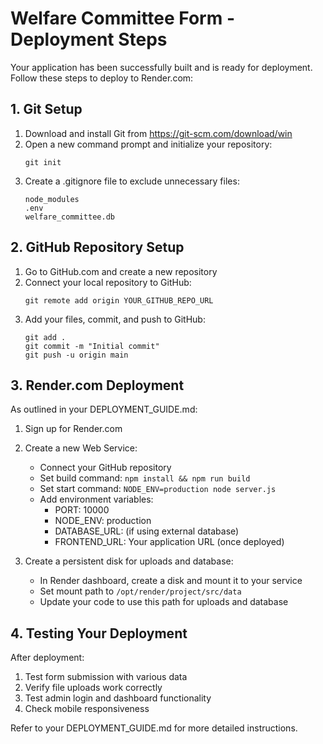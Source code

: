# Welfare Committee Form - Deployment Steps

Your application has been successfully built and is ready for deployment. Follow these steps to deploy to Render.com:

## 1. Git Setup

1. Download and install Git from https://git-scm.com/download/win
2. Open a new command prompt and initialize your repository:
   ```
   git init
   ```
3. Create a .gitignore file to exclude unnecessary files:
   ```
   node_modules
   .env
   welfare_committee.db
   ```

## 2. GitHub Repository Setup

1. Go to GitHub.com and create a new repository
2. Connect your local repository to GitHub:
   ```
   git remote add origin YOUR_GITHUB_REPO_URL
   ```
3. Add your files, commit, and push to GitHub:
   ```
   git add .
   git commit -m "Initial commit"
   git push -u origin main
   ```

## 3. Render.com Deployment

As outlined in your DEPLOYMENT_GUIDE.md:

1. Sign up for Render.com
2. Create a new Web Service:
   - Connect your GitHub repository
   - Set build command: `npm install && npm run build`
   - Set start command: `NODE_ENV=production node server.js`
   - Add environment variables:
     - PORT: 10000
     - NODE_ENV: production
     - DATABASE_URL: (if using external database)
     - FRONTEND_URL: Your application URL (once deployed)

3. Create a persistent disk for uploads and database:
   - In Render dashboard, create a disk and mount it to your service
   - Set mount path to `/opt/render/project/src/data`
   - Update your code to use this path for uploads and database

## 4. Testing Your Deployment

After deployment:
1. Test form submission with various data
2. Verify file uploads work correctly
3. Test admin login and dashboard functionality
4. Check mobile responsiveness

Refer to your DEPLOYMENT_GUIDE.md for more detailed instructions.
